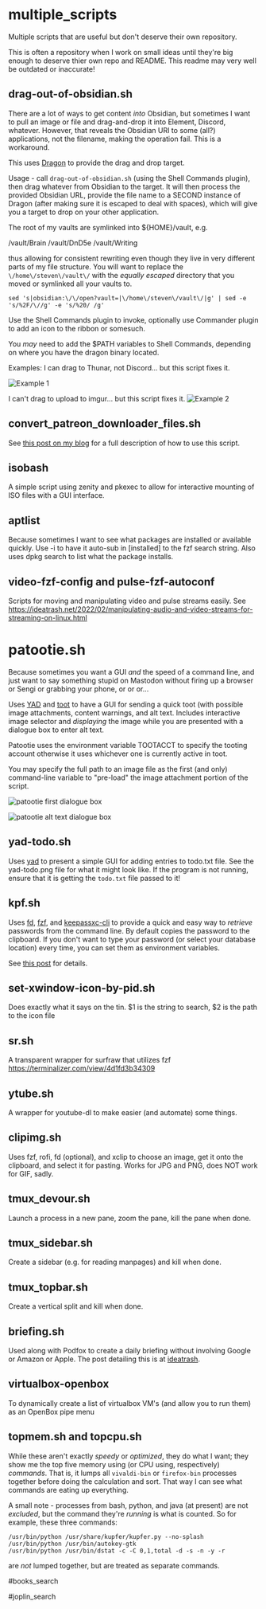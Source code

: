 # multiple_scripts
Multiple scripts that are useful but don't deserve their own repository.  

This is often a repository when I work on small ideas until they're big enough 
to deserve thier own repo and README.  This readme may very well be outdated 
or inaccurate!  

## drag-out-of-obsidian.sh

 There are a lot of ways to get content *into* Obsidian, but sometimes I want 
 to pull an image or file and drag-and-drop it into Element, Discord, whatever. 
 However, that reveals the Obsidian URI to some (all?) applications, not the 
 filename, making the operation fail. This is a workaround.
 
 This uses [Dragon](https://github.com/mwh/dragon) to provide the drag and drop
 target.

 Usage - call `drag-out-of-obsidian.sh` (using the Shell Commands plugin), then 
 drag whatever from Obsidian to the target. It will then process the provided Obsidian 
 URL, provide the file name to a SECOND instance of Dragon (after making sure it 
 is escaped to deal with spaces), which will give you a target to drop on 
 your other application.

 The root of my vaults are symlinked into ${HOME}/vault, e.g.

   /vault/Brain
   /vault/DnD5e
   /vault/Writing
 
 thus allowing for consistent rewriting even though they live in very different
 parts of my file structure. You will want to replace the `\/home\/steven\/vault\/` 
 with the *equally escaped* directory that you moved or symlinked all your vaults to.
 
`sed 's|obsidian:\/\/open?vault=|\/home\/steven\/vault\/|g' | sed -e 's/%2F/\//g' -e 's/%20/ /g'`

 Use the Shell Commands plugin to invoke, optionally use Commander plugin to add 
 an icon to the ribbon or somesuch.

 You *may* need to add the $PATH variables to Shell Commands, depending on where 
 you have the dragon binary located.

Examples: 
I can drag to Thunar, not Discord... but this script fixes it.

![Example 1](https://i.imgur.com/YPNV1Xd.gif "What it looks like")

I can't drag to upload to imgur... but this script fixes it.
![Example 2](https://i.imgur.com/uxWb9sM.gif "What it looks like")


## convert_patreon_downloader_files.sh

See [this post on my blog](https://ideatrash.net/2023/12/how-to-back-up-your-patreon-posts-and-photos-to-multiple-formats-automatically-using-linux-in-december-2023.html) for a full description of how to use this script.

## isobash

A simple script using zenity and pkexec to allow for interactive mounting of ISO files with a GUI interface.

## aptlist

Because sometimes I want to see what packages are installed or available quickly.  Use -i to have it auto-sub in [installed] to the fzf search string. Also uses dpkg search to list what the package installs.


## video-fzf-config and pulse-fzf-autoconf

Scripts for moving and manipulating video and pulse streams easily.  See https://ideatrash.net/2022/02/manipulating-audio-and-video-streams-for-streaming-on-linux.html

# patootie.sh

  Because sometimes you want a GUI *and* the speed of a command line, and just want to say something stupid on Mastodon without firing up a browser or Sengi or grabbing your phone, or or or...

  Uses [YAD](https://sourceforge.net/projects/yad-dialog/) and [toot](https://toot.bezdomni.net/) to have a GUI for sending a quick toot (with possible
  image attachments, content warnings, and alt text. Includes interactive image selector and *displaying* the image while you are presented with a dialogue box to enter alt text.
  
  Patootie uses the environment variable TOOTACCT to specify the tooting account otherwise it uses whichever one is currently active in toot. 
  
  You may specify the full path to an image file as the first (and only) command-line variable to "pre-load" the image attachment portion of the script.
  
![patootie first dialogue box](https://raw.githubusercontent.com/uriel1998/multiple_scripts/master/patootie_1.jpg)

![patootie alt text dialogue box](https://raw.githubusercontent.com/uriel1998/multiple_scripts/master/patootie_2.jpg)

## yad-todo.sh

Uses [yad](https://smokey01.com/yad/) to present a simple GUI for adding 
entries to todo.txt file.  See the yad-todo.png file for what it might look like.
If the program is not running, ensure that it is getting the `todo.txt` file passed to it!

## kpf.sh

Uses [fd](https://github.com/sharkdp/fd), [fzf](https://github.com/junegunn/fzf), 
and [keepassxc-cli](https://www.mankier.com/1/keepassxc-cli) to provide a quick 
and easy way to *retrieve* passwords from the command line.  By default copies 
the password to the clipboard.  If you don't want to type your password (or select 
your database location) every time, you can set them as environment variables. 

See [this post](https://ideatrash.net/2021/05/kpf-keepassxc-with-fzf-in-bash.html) for details.

## set-xwindow-icon-by-pid.sh

Does exactly what it says on the tin. $1 is the string to search, $2 is the path to the icon file

## sr.sh

A transparent wrapper for surfraw that utilizes fzf 
https://terminalizer.com/view/4d1fd3b34309

## ytube.sh

A wrapper for youtube-dl to make easier (and automate) some things.

## clipimg.sh

Uses fzf, rofi, fd (optional), and xclip to choose an image, get it onto the 
clipboard, and select it for pasting.  Works for JPG and PNG, does NOT work for 
GIF, sadly.

## tmux_devour.sh

Launch a process in a new pane, zoom the pane, kill the pane when done.

## tmux_sidebar.sh

Create a sidebar (e.g. for reading manpages) and kill when done.

## tmux_topbar.sh

Create a vertical split and kill when done.

## briefing.sh  

Used along with Podfox to create a daily briefing without involving 
Google or Amazon or Apple.  The post detailing this is at 
[ideatrash](https://ideatrash.net/?p=69528).

## virtualbox-openbox

To dynamically create a list of virtualbox VM's (and allow you to run them) 
as an OpenBox pipe menu

## topmem.sh and topcpu.sh

While these aren't exactly *speedy* or *optimized*, they do what I want;
they show me the top five memory using (or CPU using, respectively) 
*commands*.  That is, it lumps all `vivaldi-bin` or `firefox-bin` 
processes together before doing the calculation and sort. That way I can 
see what commands are eating up everything.

A small note - processes from bash, python, and java (at present) are 
not *excluded*, but the command they're *running* is what is counted. So 
for example, these three commands:

`/usr/bin/python /usr/share/kupfer/kupfer.py --no-splash`  
`/usr/bin/python /usr/bin/autokey-gtk`  
`/usr/bin/python /usr/bin/dstat -c -C 0,1,total -d -s -n -y -r`  

are *not* lumped together, but are treated as separate commands.

#books_search

#joplin_search





